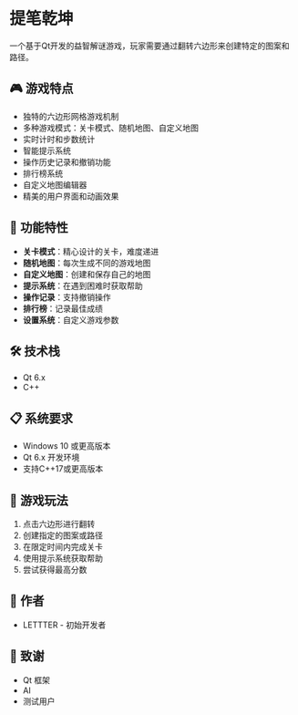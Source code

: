 # 提笔乾坤  

一个基于Qt开发的益智解谜游戏，玩家需要通过翻转六边形来创建特定的图案和路径。

## 🎮 游戏特点

- 独特的六边形网格游戏机制
- 多种游戏模式：关卡模式、随机地图、自定义地图
- 实时计时和步数统计
- 智能提示系统
- 操作历史记录和撤销功能
- 排行榜系统
- 自定义地图编辑器
- 精美的用户界面和动画效果

## 🚀 功能特性

- **关卡模式**：精心设计的关卡，难度递进
- **随机地图**：每次生成不同的游戏地图
- **自定义地图**：创建和保存自己的地图
- **提示系统**：在遇到困难时获取帮助
- **操作记录**：支持撤销操作
- **排行榜**：记录最佳成绩
- **设置系统**：自定义游戏参数

## 🛠️ 技术栈

- Qt 6.x
- C++

## 📋 系统要求

- Windows 10 或更高版本
- Qt 6.x 开发环境
- 支持C++17或更高版本

## 🎯 游戏玩法

1. 点击六边形进行翻转
2. 创建指定的图案或路径
3. 在限定时间内完成关卡
4. 使用提示系统获取帮助
5. 尝试获得最高分数

## 👥 作者

- LETTTER - 初始开发者

## 🙏 致谢

- Qt 框架
- AI
- 测试用户

